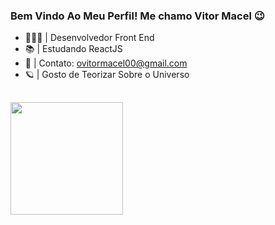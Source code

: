 ### Bem Vindo Ao Meu Perfil! Me chamo Vitor Macel 😉

- 👨🏻‍💻 | Desenvolvedor Front End
- 📚 | Estudando ReactJS
- 📧 | Contato: ovitormacel00@gmail.com
- 🪐 | Gosto de Teorizar Sobre o Universo

##

<div align="left">
  <img height='180em' src="https://github-readme-stats.vercel.app/api/top-langs/?username=ovitormacel&layout=compact&theme=dark"/>
</div>

##
